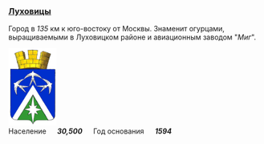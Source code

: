 <!--2021-10-27 23:39:39-->
### [Луховицы]()
Город в *135* км к юго-востоку от Москвы.
Знаменит огурцами, выращиваемыми в Луховицком районе и авиационным заводом "*Миг*".

<img src="lukhovitsy.gif" width="96px"><br>
Население &emsp; ***30,500*** &emsp;
Год&nbsp;основания &emsp; ***1594***